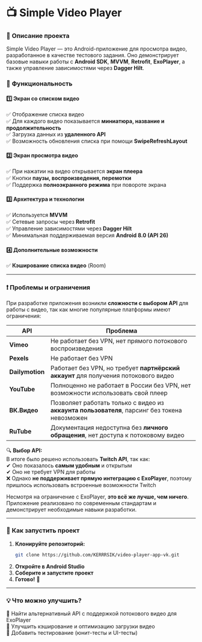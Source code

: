 # 📺 **Simple Video Player**  

### 📌 **Описание проекта**  
Simple Video Player — это Android-приложение для просмотра видео, разработанное в качестве тестового задания. Оно демонстрирует базовые навыки работы с **Android SDK**, **MVVM**, **Retrofit**, **ExoPlayer**, а также управление зависимостями через **Dagger Hilt**.  

### 🎯 **Функциональность**  

#### 1️⃣ **Экран со списком видео**  
✅ Отображение списка видео  
✅ Для каждого видео показывается **миниатюра, название и продолжительность**  
✅ Загрузка данных из **удаленного API**  
✅ Возможность обновления списка при помощи **SwipeRefreshLayout**  

#### 2️⃣ **Экран просмотра видео**  
✅ При нажатии на видео открывается **экран плеера**  
✅ Кнопки **паузы, воспроизведения, перемотки**  
✅ Поддержка **полноэкранного режима** при повороте экрана  

#### 3️⃣ **Архитектура и технологии**  
✅ Используется **MVVM**  
✅ Сетевые запросы через **Retrofit**  
✅ Управление зависимостями через **Dagger Hilt**  
✅ Минимальная поддерживаемая версия **Android 8.0 (API 26)**  

#### 4️⃣ **Дополнительные возможности**  
✅ **Кэширование списка видео** (Room)  

---  

### ❗ **Проблемы и ограничения**  
При разработке приложения возникли **сложности с выбором API** для работы с видео, так как многие популярные платформы имеют ограничения:  

| API | Проблема |
|------|----------|
| **Vimeo** | Не работает без VPN, нет прямого потокового воспроизведения |
| **Pexels** | Не работает без VPN |
| **Dailymotion** | Работает без VPN, но требует **партнёрский аккаунт** для получения потокового видео |
| **YouTube** | Полноценно не работает в России без VPN, нет возможности использовать свой плеер |
| **ВК.Видео** | Позволяет работать только с видео из **аккаунта пользователя**, парсинг без токена невозможен |
| **RuTube** | Документация недоступна без **личного обращения**, нет доступа к потоковому видео |

🔍 **Выбор API:**  
В итоге было решено использовать **Twitch API**, так как:  
✔ Оно показалось **самым удобным** и открытым  
✔ Оно не требует VPN для работы  
❌ Однако **не поддерживает прямую интеграцию с ExoPlayer**, поэтому пришлось использовать встроенные возможности Twitch  

Несмотря на ограничение с ExoPlayer, **это всё же лучше, чем ничего**. Приложение реализовано по современным стандартам и демонстрирует необходимые навыки разработки.  

---

### 🚀 **Как запустить проект**  
1. **Клонируйте репозиторий:**  
   ```bash
   git clone https://github.com/KERRRSIK/video-player-app-vk.git
   ```
2. **Откройте в Android Studio**  
3. **Соберите и запустите проект**  
4. **Готово!** 🎉  

---

### 💡 **Что можно улучшить?**  
🔹 Найти альтернативный API с поддержкой потокового видео для ExoPlayer  
🔹 Улучшить кэширование и оптимизацию загрузки видео  
🔹 Добавить тестирование (юнит-тесты и UI-тесты)  

